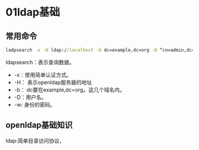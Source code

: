 # 01ldap基础



## 常用命令

```cmd
ladpsearch -x -H ldap://localhost -b dc=example,dc=org -D “cn=admin,dc=example,dc=org” -w admin
```

ldapsearch：表示查询数据。

- -x：使用简单认证方式。
- -H： 表示openldap服务器的地址
- -b： dc要在example,dc=org。这几个域名内。
- -D：用户名。
- -w:  身份的密码。

## openldap基础知识

ldap:简单目录访问协议，